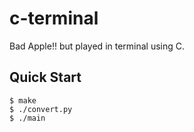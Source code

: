 # c-terminal

Bad Apple!! but played in terminal using C.

## Quick Start
```console
$ make
$ ./convert.py
$ ./main
```